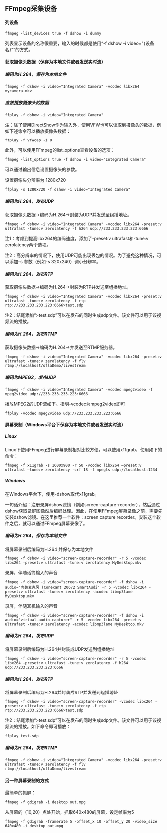 ## FFmpeg采集设备

#### 列设备

```shell
ffmpeg -list_devices true -f dshow -i dummy
```

列表显示设备的名称很重要，输入的时候都是使用“-f dshow -i video="{设备名}"”的方式。

#### 获取摄像头数据（保存为本地文件或者发送实时流）

##### 编码为H.264，保存为本地文件

```shell
ffmpeg -f dshow -i video="Integrated Camera" -vcodec libx264 mycamera.mkv
```

##### 直接播放摄像头的数据

```shell
ffplay -f dshow -i video="Integrated Camera"
```

注：除了使用DirectShow作为输入外，使用VFW也可以读取到摄像头的数据，例如下述命令可以播放摄像头数据：

```shell
ffplay -f vfwcap -i 0
```

此外，可以使用FFmpeg的list_options查看设备的选项：

```shell
ffmpeg -list_options true -f dshow -i video="Integrated Camera"
```

可以通过输出信息设置摄像头的参数。

设置摄像头分辨率为 1280x720

```shell
ffplay -s 1280x720 -f dshow -i video="Integrated Camera"
```

##### 编码为H.264，发布UDP

获取摄像头数据->编码为H.264->封装为UDP并发送至组播地址。

```shell
ffmpeg -f dshow -i video="Integrated Camera" -vcodec libx264 -preset:v ultrafast -tune:v zerolatency -f h264 udp://233.233.233.223:6666
```

注1：考虑到提高libx264的编码速度，添加了-preset:v ultrafast和-tune:v zerolatency两个选项。

注2：高分辨率的情况下，使用UDP可能出现丢包的情况。为了避免这种情况，可以添加–s 参数（例如-s 320x240）调小分辨率。

##### 编码为H.264，发布RTP

获取摄像头数据->编码为H.264->封装为RTP并发送至组播地址。

```shell
ffmpeg -f dshow -i video="Integrated Camera" -vcodec libx264 -preset:v ultrafast -tune:v zerolatency -f rtp rtp://233.233.233.223:6666>test.sdp
```

注2：结尾添加“>test.sdp”可以在发布的同时生成sdp文件。该文件可以用于该视频流的播放。

##### 编码为H.264，发布RTMP

获取摄像头数据->编码为H.264->并发送至RTMP服务器。

```shell
ffmpeg -f dshow -i video="Integrated Camera" -vcodec libx264 -preset:v ultrafast -tune:v zerolatency -f flv rtmp://localhost/oflaDemo/livestream
```

##### 编码为MPEG2，发布UDP

```shell
ffmpeg -f dshow -i video="Integrated Camera" -vcodec mpeg2video -f mpeg2video udp://233.233.233.223:6666
```

播放MPEG2的UDP流如下。指明-vcodec为mpeg2video即可

```shell
ffplay -vcodec mpeg2video udp://233.233.233.223:6666
```

#### 屏幕录制（Windows平台下保存为本地文件或者发送实时流）

##### Linux

Linux下使用FFmpeg进行屏幕录制相对比较方便，可以使用x11grab，使用如下的命令：

```shell
ffmpeg -f x11grab -s 1600x900 -r 50 -vcodec libx264 –preset:v ultrafast –tune:v zerolatency -crf 18 -f mpegts udp://localhost:1234
```

##### Windows

在Windows平台下，使用-dshow取代x11grab。

一句话介绍：注册录屏dshow滤镜（例如screen-capture-recorder），然后通过dshow获取录屏图像然后编码处理。因此，在使用FFmpeg屏幕录像之前，需要先安装dshow滤镜。在这里推荐一个软件：screen capture recorder。安装这个软件之后，就可以通过FFmpeg屏幕录像了。

##### 编码为H.264，保存为本地文件

将屏幕录制后编码为H.264 并保存为本地文件

```shell
ffmpeg -f dshow -i video="screen-capture-recorder" -r 5 -vcodec libx264 -preset:v ultrafast -tune:v zerolatency MyDesktop.mkv
```

录屏，伴随话筒输入的声音

```shell
ffmpeg -f dshow -i video="screen-capture-recorder" -f dshow -i audio="内装麦克风 (Conexant 20672 SmartAudi" -r 5 -vcodec libx264 -preset:v ultrafast -tune:v zerolatency -acodec libmp3lame MyDesktop.mkv
```

录屏，伴随耳机输入的声音

```shell
ffmpeg -f dshow -i video="screen-capture-recorder" -f dshow -i audio="virtual-audio-capturer" -r 5 -vcodec libx264 -preset:v ultrafast -tune:v zerolatency -acodec libmp3lame MyDesktop.mkv
```

##### 编码为H.264，发布UDP

将屏幕录制后编码为H.264并封装成UDP发送到组播地址

```shell
ffmpeg -f dshow -i video="screen-capture-recorder" -r 5 -vcodec libx264 -preset:v ultrafast -tune:v zerolatency -f h264 udp://233.233.233.223:6666
```

##### 编码为H.264，发布RTP

将屏幕录制后编码为H.264并封装成RTP并发送到组播地址

```shell
ffmpeg -f dshow -i video="screen-capture-recorder" -vcodec libx264 -preset:v ultrafast -tune:v zerolatency -f rtp rtp://233.233.233.223:6666>test.sdp
```

注2：结尾添加“>test.sdp”可以在发布的同时生成sdp文件。该文件可以用于该视频流的播放。如下命令即可播放：

```shell
ffplay test.sdp
```

##### 编码为H.264，发布RTMP

```shell
ffmpeg -f dshow -i video="Integrated Camera" -vcodec libx264 -preset:v ultrafast -tune:v zerolatency -f flv rtmp://localhost/oflaDemo/livestream
```

#### 另一种屏幕录制的方式

最简单的抓屏：

```shell
ffmpeg -f gdigrab -i desktop out.mpg
```

从屏幕的（10,20）点处开始，抓取640x480的屏幕，设定帧率为5

```shell
ffmpeg -f gdigrab -framerate 5 -offset_x 10 -offset_y 20 -video_size 640x480 -i desktop out.mpg
```

